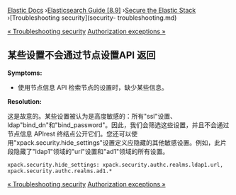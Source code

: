 

[Elastic Docs](/guide/) ›[Elasticsearch Guide [8.9]](index.md) ›[Secure the
Elastic Stack](secure-cluster.md) ›[Troubleshooting security](security-
troubleshooting.md)

[« Troubleshooting security](security-troubleshooting.md) [Authorization
exceptions »](security-trb-roles.md)

## 某些设置不会通过节点设置API 返回

**Symptoms:**

* 使用节点信息 API 检索节点的设置时，缺少某些信息。

**Resolution:**

这是故意的。某些设置被认为是高度敏感的：所有"ssl"设置、ldap"bind_dn"和"bind_password"。因此，我们会筛选这些设置，并且不会通过节点信息 APIrest 终结点公开它们。您还可以使用"xpack.security.hide_settings"设置定义应隐藏的其他敏感设置。例如，此片段隐藏了"ldap1"领域的"url"设置和"ad1"领域的所有设置。

    
    
    xpack.security.hide_settings: xpack.security.authc.realms.ldap1.url,
    xpack.security.authc.realms.ad1.*

[« Troubleshooting security](security-troubleshooting.md) [Authorization
exceptions »](security-trb-roles.md)

